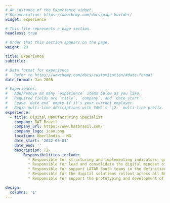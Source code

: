 ```yaml
---
# An instance of the Experience widget.
# Documentation: https://wowchemy.com/docs/page-builder/
widget: experience

# This file represents a page section.
headless: true

# Order that this section appears on the page.
weight: 20

title: Experience
subtitle:

# Date format for experience
#   Refer to https://wowchemy.com/docs/customization/#date-format
date_format: Jan 2006

# Experiences.
#   Add/remove as many `experience` items below as you like.
#   Required fields are `title`, `company`, and `date_start`.
#   Leave `date_end` empty if it's your current employer.
#   Begin multi-line descriptions with YAML's `|2-` multi-line prefix.
experience:
  - title: Digital Manufacturing Specialist
    company: BAT Brazil
    company_url: https://www.batbrasil.com/
    company_logo: icon.png
    location: Uberlândia - MG
    date_start: '2022-03-01'
    date_end: ''
    description: |2-
        Responsibilities include:
          * Responsible for structuring and implementing indicators, guidelines and standards for processes and tools of Brazil factory's Digital Manufacturing area.
          * Responsible for lead and consolidate the digital mindset of Brazil factory, by using a communication plan that gives visibility of the digital solutions and their advantages, and by a training plan to increase the digital capabilities of employees.
          * Responsible for support LATAM South teams in the definition of a roadmap for their digital transformation in manufacturing, with strategies for each step to achieve the maximum performance of the areas in a digital aspect.
          * Responsible for the digital solutions rollout across all BAT’s sites, establishing processes, creating the support documentation, setting up all the requirements and deploying the applications for the end users.
          * Responsible for support the prototyping and development of digital solutions built in Microsoft Power Platform or RPA’s solutions.

design:
  columns: '1'
---
```

